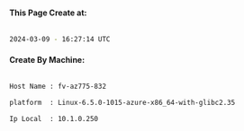 
   
#### This Page Create at:

```bash

2024-03-09 - 16:27:14 UTC

```

#### Create By Machine:

```bash

Host Name : fv-az775-832

platform  : Linux-6.5.0-1015-azure-x86_64-with-glibc2.35

Ip Local  : 10.1.0.250

```

